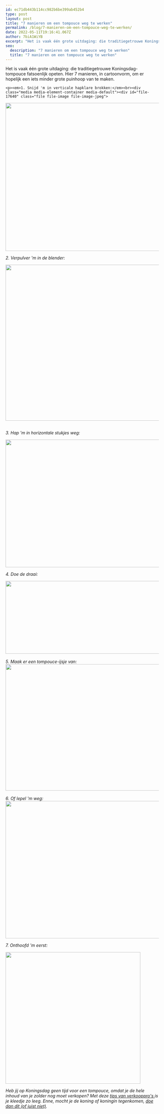```yaml
---
id: ec71db443b114cc982b6be399ab452b4
type: post
layout: post
title: "7 manieren om een tompouce weg te werken"
permalink: /blog/7-manieren-om-een-tompouce-weg-te-werken/
date: 2022-05-11T19:16:41.067Z
author: 7biA1WiYB
excerpt: "Het is vaak één grote uitdaging: die traditiegetrouwe Koningsdag-tompouce fatsoenlijk opeten. Hier 7 manieren, in cartoonvorm, om er hopelijk een iets minder grote puinhoop van te maken.  "
seo:
  description: "7 manieren om een tompouce weg te werken"
  title: "7 manieren om een tompouce weg te werken"
---
```

Het is vaak één grote uitdaging: die traditiegetrouwe Koningsdag-tompouce fatsoenlijk opeten. Hier 7 manieren, in cartoonvorm, om er hopelijk een iets minder grote puinhoop van te maken.  

    <p><em>1. Snijd 'm in verticale hapklare brokken:</em><br><div class="media media-element-container media-default"><div id="file-17640" class="file file-image file-image-jpeg">

        
  
  <div class="content">
    <img height="486" width="917" style="font-size: 13.008px; line-height: 20.0063px;" class="media-element file-default" src="https://7dagen.netlify.app/sites/default/files/tompouce7777777777777.jpg" alt="">  </div>

  
</div>
</div>
<p><em>2. Verpulver 'm in de blender:</em><br><div class="media media-element-container media-default"><div id="file-17637" class="file file-image file-image-jpeg">

        
  
  <div class="content">
    <img height="512" width="710" style="font-size: 13.008px; line-height: 20.0063px;" class="media-element file-default" src="https://7dagen.netlify.app/sites/default/files/manier%204.jpg" alt="">  </div>

  
</div>
</div>
<p><br><em>3. Hap 'm in horizontale stukjes weg:</em><br><div class="media media-element-container media-default"><div id="file-17638" class="file file-image file-image-jpeg">

        
  
  <div class="content">
    <img height="419" width="846" style="font-size: 13.008px; line-height: 20.0063px;" class="media-element file-default" src="https://7dagen.netlify.app/sites/default/files/manier%205.jpg" alt="">  </div>

  
</div>
</div>
<p><em>4. Doe de draai: </em><br><div class="media media-element-container media-default"><div id="file-17636" class="file file-image file-image-jpeg">

        
  
  <div class="content">
    <img height="239" width="731" style="font-size: 13.008px; line-height: 20.0063px;" class="media-element file-default" src="https://7dagen.netlify.app/sites/default/files/manier33333.jpg" alt="">  </div>

  
</div>
</div><br><em>5. Maak er een tompouce-ijsje van:</em><br><div class="media media-element-container media-default"><div id="file-17635" class="file file-image file-image-jpeg">

        
  
  <div class="content">
    <img height="415" width="946" style="font-size: 13.008px; line-height: 20.0063px;" class="media-element file-default" src="https://7dagen.netlify.app/sites/default/files/manier%202%20test.jpg" alt="">  </div>

  
</div>
</div><br><em>6. Of lepel 'm weg:</em><br><div class="media media-element-container media-default"><div id="file-17634" class="file file-image file-image-jpeg">

        
  
  <div class="content">
    <img height="451" width="965" style="font-size: 13.008px; line-height: 20.0063px;" class="media-element file-default" src="https://7dagen.netlify.app/sites/default/files/lepel%20tompuce11111.jpg" alt="">  </div>

  
</div>
</div>
<p><em>7. Onthoofd 'm eerst:</em><br><div class="media media-element-container media-default"><div id="file-17639" class="file file-image file-image-jpeg">

        
  
  <div class="content">
    <img height="432" width="443" style="font-size: 13.008px; line-height: 20.0063px;" class="media-element file-default" src="https://7dagen.netlify.app/sites/default/files/manier%206.jpg" alt="">  </div>

  
</div>
</div>
<p><em>Heb jij op Koningsdag geen tijd voor een tompouce, omdat je de hele inhoud van je zolder nog moet verkopen? Met deze <a href="https://7dagen.netlify.app/lifestyle/verkopen-op-koningsdag-doe-je-zo">tips van verkooppro's </a>is je kleedje zo leeg. Enne, mocht je de koning of koningin tegenkomen, <a href="https://7dagen.netlify.app/lifestyle/dit-moet-je-doen-als-je-de-koningin-tegenkomt">doe dan dit (of juist niet)</a>.</em></p>  
